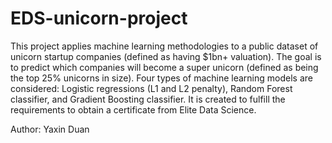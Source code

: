 # EDS-unicorn-project
This project applies machine learning methodologies to a public dataset of unicorn startup companies (defined as having $1bn+ valuation). The goal is to predict which companies will become a super unicorn (defined as being the top 25% unicorns in size). Four types of machine learning models are considered: Logistic regressions (L1 and L2 penalty), Random Forest classifier, and Gradient Boosting classifier.
It is created to fulfill the requirements to obtain a certificate from Elite Data Science.

Author: Yaxin Duan
